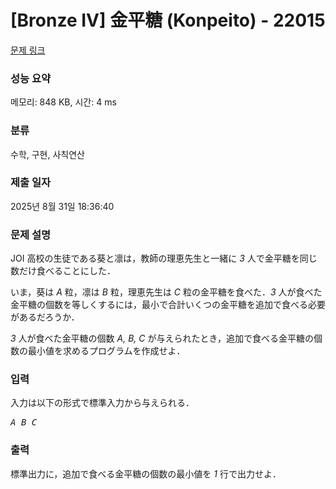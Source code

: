 # [Bronze IV] 金平糖 (Konpeito) - 22015 

[문제 링크](https://www.acmicpc.net/problem/22015) 

### 성능 요약

메모리: 848 KB, 시간: 4 ms

### 분류

수학, 구현, 사칙연산

### 제출 일자

2025년 8월 31일 18:36:40

### 문제 설명

<p>JOI 高校の生徒である葵と凛は，教師の理恵先生と一緒に <var>3</var> 人で金平糖を同じ数だけ食べることにした．</p>

<p>いま，葵は <var>A</var> 粒，凛は <var>B</var> 粒，理恵先生は <var>C</var> 粒の金平糖を食べた．<var>3</var> 人が食べた金平糖の個数を等しくするには，最小で合計いくつの金平糖を追加で食べる必要があるだろうか．</p>

<p><var>3</var> 人が食べた金平糖の個数 <var>A, B, C</var> が与えられたとき，追加で食べる金平糖の個数の最小値を求めるプログラムを作成せよ．</p>

### 입력 

 <p>入力は以下の形式で標準入力から与えられる．</p>

<pre><var>A</var> <var>B</var> <var>C</var></pre>

### 출력 

 <p>標準出力に，追加で食べる金平糖の個数の最小値を <var>1</var> 行で出力せよ．</p>

